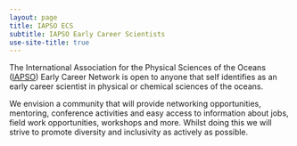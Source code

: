 ```yaml
---
layout: page
title: IAPSO ECS
subtitle: IAPSO Early Career Scientists
use-site-title: true
---
```


The International Association for the Physical Sciences of the Oceans ([IAPSO](http://iapso.iugg.org/)) Early Career Network is open to anyone that self identifies as an early career scientist in physical or chemical sciences of the oceans.

We envision a community that will provide networking opportunities, mentoring, conference activities and easy access to information about jobs, field work opportunities, workshops and more. Whilst doing this we will strive to promote diversity and inclusivity as actively as possible.
